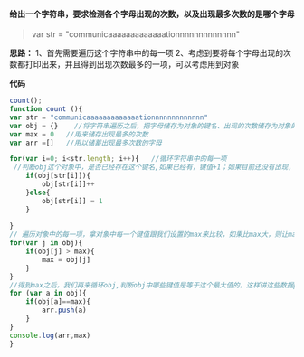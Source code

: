 #### 给出一个字符串，要求检测各个字母出现的次数，以及出现最多次数的是哪个字母
> var str = "communicaaaaaaaaaaaaationnnnnnnnnnnnn"

**思路：**
1、首先需要遍历这个字符串中的每一项
2、考虑到要将每个字母出现的次数都打印出来，并且得到出现次数最多的一项，可以考虑用到对象


**代码**
```javascript
count();
function count (){
var str = "communicaaaaaaaaaaaaationnnnnnnnnnnnn"
var obj = {}    //将字符串遍历之后，把字母储存为对象的键名、出现的次数储存为对象的键值，即得到每个字母出现的次数
var max = 0   //用来储存出现最多的次数
var arr =[]   //用以储蓄出现最多次数的字母

for(var i=0; i<str.length; i++){   //循环字符串中的每一项
 //判断obj这个对象中，是否已经存在这个键名,如果已经有，键值+1；如果目前还没有出现，则键值=1，这样我们就可以得到每个字母出现的次数
    if(obj[str[i]]){   
        obj[str[i]]++   
    }else{
        obj[str[i]] = 1
    }
    
}
// 遍历对象中的每一项，拿对象中每一个键值跟我们设置的max来比较，如果比max大，则让max = 这个键值，以得到出现最多的次数
for(var j in obj){
    if(obj[j] > max){
        max = obj[j]
    }
}
//得到max之后，我们再来循环obj,判断obj中哪些键值是等于这个最大值的，这样讲这些数据push到我们的数组中，即可得到出现最次数的字母
for (var a in obj){
    if(obj[a]==max){
        arr.push(a)
    }
}
console.log(arr,max)
}
```
